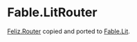# Fable.LitRouter
[Feliz.Router](https://github.com/Zaid-Ajaj/Feliz.Router) copied and ported to [Fable.Lit](https://github.com/fable-compiler/Fable.Lit).

